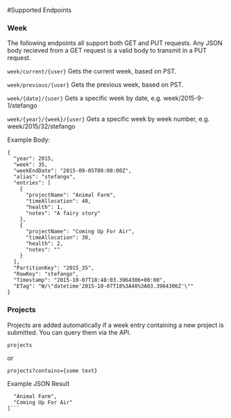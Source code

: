 #Supported Endpoints

### Week
The following endpoints all support both GET and PUT requests.  Any JSON body recieved from a GET request is a valid body 
to transmit in a PUT request.

```week/current/{user}```
Gets the current week, based on PST.

```week/previous/{user}```
Gets the previous week, based on PST.

```week/{date}/{user}```
Gets a specific week by date, e.g. week/2015-9-1/stefango

```week/{year}/{week}/{user}```
Gets a specific week by week number, e.g. week/2015/32/stefango

Example Body:
```
{
  "year": 2015,
  "week": 35,
  "weekEndDate": "2015-09-05T00:00:00Z",
  "alias": "stefango",
  "entries": [
    {
      "projectName": "Animal Farm",
      "timeAllocation": 40,
      "health": 1,
      "notes": "A fairy story"
    },
    {
      "projectName": "Coming Up For Air",
      "timeAllocation": 30,
      "health": 2,
      "notes": ""
    }
  ],
  "PartitionKey": "2015_35",
  "RowKey": "stefango",
  "Timestamp": "2015-10-07T18:48:03.3964306+00:00",
  "ETag": "W/\"datetime'2015-10-07T18%3A48%3A03.3964306Z'\""
}
```

### Projects
Projects are added automatically if a week entry containing a new project is submitted.  You can query them via the API.

```projects```

or

```projects?contains={some text}```

Example JSON Result

```[
  "Animal Farm",
  "Coming Up For Air"
]```